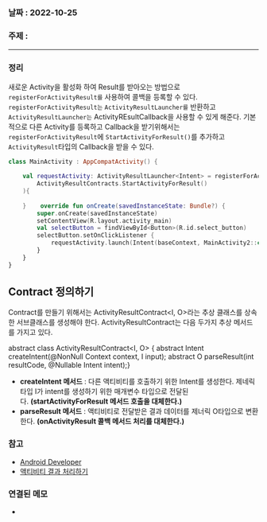 ### 날짜 : 2022-10-25
### 주제 :
----
### 정리
새로운 Activity을 활성화 하여 Result를 받아오는 방법으로 `registerForActivityResult를` 사용하여 콜백을 등록할 수 있다. `registerForActivityResult는` `ActivityResultLauncher를` 반환하고 `ActivityResultLauncher는` ActivityREsultCallback을 사용할 수 있게 해준다.
기본적으로 다른 Activity를 등록하고 Callback을 받기위해서는 `registerForActivityResult`에 `StartActivityForResult()`를 추가하고 `ActivityResult`타입의 Callback을 받을 수 있다.
```Kotlin
class MainActivity : AppCompatActivity() {  
  
    val requestActivity: ActivityResultLauncher<Intent> = registerForActivityResult(  
        ActivityResultContracts.StartActivityForResult()  
    ){  
  
    }    override fun onCreate(savedInstanceState: Bundle?) {  
        super.onCreate(savedInstanceState)  
        setContentView(R.layout.activity_main)  
        val selectButton = findViewById<Button>(R.id.select_button)  
        selectButton.setOnClickListener {  
            requestActivity.launch(Intent(baseContext, MainActivity2::class.java))  
        }  
    }  
}
```


## Contract 정의하기

Contract를 만들기 위해서는 ActivityResultContract<I, O>라는 추상 클래스를 상속한 서브클래스를 생성해야 한다. ActivityResultContract는 다음 두가지 추상 메서드를 가지고 있다.

abstract class ActivityResultContract<I, O> {    abstract Intent createIntent(@NonNull Context context, I input);    abstract O parseResult(int resultCode, @Nullable Intent intent);}

-   **createIntent 메서드** : 다른 액티비티를 호출하기 위한 Intent를 생성한다. 제네릭 타입 I가 intent를 생성하기 위한 매개변수 타입으로 전달된다. **(startActivityForResult 메서드 호출을 대체한다.)**
-   **parseResult 메서드** : 액티비티로 전달받은 결과 데이터를 제너릭 O타입으로 변환한다. **(onActivityResult 콜백 메서드 처리를 대체한다.)**

### 참고
- [Android Developer](https://developer.android.com/training/basics/intents/result?hl=ko)
- [ 액티비티 결과 처리하기](https://charlezz.medium.com/%EC%95%A1%ED%8B%B0%EB%B9%84%ED%8B%B0-%EA%B2%B0%EA%B3%BC-%EC%B2%98%EB%A6%AC%ED%95%98%EA%B8%B0-good-bye-startactivityforresult-onactivityresult-82bafc50edac)

### 연결된 메모
- 